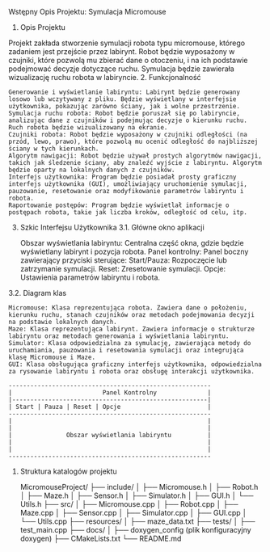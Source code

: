 Wstępny Opis Projektu: Symulacja Micromouse
1. Opis Projektu

Projekt zakłada stworzenie symulacji robota typu micromouse, którego zadaniem jest przejście przez labirynt. Robot będzie wyposażony w czujniki, które pozwolą mu zbierać dane o otoczeniu, i na ich podstawie podejmować decyzje dotyczące ruchu. Symulacja będzie zawierała wizualizację ruchu robota w labiryncie.
2. Funkcjonalność

    Generowanie i wyświetlanie labiryntu: Labirynt będzie generowany losowo lub wczytywany z pliku. Będzie wyświetlany w interfejsie użytkownika, pokazując zarówno ściany, jak i wolne przestrzenie.
    Symulacja ruchu robota: Robot będzie poruszał się po labiryncie, analizując dane z czujników i podejmując decyzje o kierunku ruchu. Ruch robota będzie wizualizowany na ekranie.
    Czujniki robota: Robot będzie wyposażony w czujniki odległości (na przód, lewo, prawo), które pozwolą mu ocenić odległość do najbliższej ściany w tych kierunkach.
    Algorytm nawigacji: Robot będzie używał prostych algorytmów nawigacji, takich jak śledzenie ściany, aby znaleźć wyjście z labiryntu. Algorytm będzie oparty na lokalnych danych z czujników.
    Interfejs użytkownika: Program będzie posiadał prosty graficzny interfejs użytkownika (GUI), umożliwiający uruchomienie symulacji, pauzowanie, resetowanie oraz modyfikowanie parametrów labiryntu i robota.
    Raportowanie postępów: Program będzie wyświetlał informacje o postępach robota, takie jak liczba kroków, odległość od celu, itp.

3. Szkic Interfejsu Użytkownika
3.1. Główne okno aplikacji

    Obszar wyświetlania labiryntu: Centralna część okna, gdzie będzie wyświetlany labirynt i pozycja robota.
    Panel kontrolny: Panel boczny zawierający przyciski sterujące:
        Start/Pauza: Rozpoczęcie lub zatrzymanie symulacji.
        Reset: Zresetowanie symulacji.
        Opcje: Ustawienia parametrów labiryntu i robota.

3.2. Diagram klas

    Micromouse: Klasa reprezentująca robota. Zawiera dane o położeniu, kierunku ruchu, stanach czujników oraz metodach podejmowania decyzji na podstawie lokalnych danych.
    Maze: Klasa reprezentująca labirynt. Zawiera informacje o strukturze labiryntu oraz metodach generowania i wyświetlania labiryntu.
    Simulator: Klasa odpowiedzialna za symulację, zawierająca metody do uruchamiania, pauzowania i resetowania symulacji oraz integrująca klasę Micromouse i Maze.
    GUI: Klasa obsługująca graficzny interfejs użytkownika, odpowiedzialna za rysowanie labiryntu i robota oraz obsługę interakcji użytkownika.

    --------------------------------------------------------
    |                         Panel Kontrolny              |
    |------------------------------------------------------|
    | Start | Pauza | Reset | Opcje                        |
    --------------------------------------------------------
    |                                                      |
    |                                                      |
    |               Obszar wyświetlania labiryntu          |
    |                                                      |
    |                                                      |
    --------------------------------------------------------

1. Struktura katalogów projektu

    MicromouseProject/
    ├── include/
    │   ├── Micromouse.h
    │   ├── Robot.h
    │   ├── Maze.h
    │   ├── Sensor.h
    │   ├── Simulator.h
    │   ├── GUI.h
    │   └── Utils.h
    ├── src/
    │   ├── Micromouse.cpp
    │   ├── Robot.cpp
    │   ├── Maze.cpp
    │   ├── Sensor.cpp
    │   ├── Simulator.cpp
    │   ├── GUI.cpp
    │   └── Utils.cpp
    ├── resources/
    │   ├── maze_data.txt 
    ├── tests/
    │   ├── test_main.cpp
    ├── docs/
    │   ├── doxygen_config (plik konfiguracyjny doxygen)
    ├── CMakeLists.txt
    └── README.md

    <!-- Plan implementacji z dziedziczeniem, polimorfizmem i szablonami
    Zaimplementuj bazową klasę Robot oraz klasę pochodną Micromouse:
        Robot jako klasa abstrakcyjna.
        Micromouse jako klasa dziedzicząca po Robot.
    Zaimplementuj klasę Maze: Zaimplementuj generowanie i wyświetlanie labiryntu.
    Zaimplementuj klasę Simulator z użyciem polimorfizmu: Użyj polimorfizmu, aby klasa Simulator mogła współpracować z dowolnym typem robota dziedziczącym po klasie Robot.
    Zaimplementuj klasę Sensor jako szablon:
        Utwórz szablon klasy Sensor.
        Zaimplementuj metody szablonu.
    Zaimplementuj interfejs użytkownika: Użyj Qt do stworzenia GUI.
    Testuj i debuguj: Utwórz testy jednostkowe i integracyjne w folderze tests.
    Dokumentacja: Udokumentuj kod przy użyciu doxygen. -->